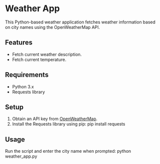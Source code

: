 # Weather App

This Python-based weather application fetches weather information based on city names using the OpenWeatherMap API.

## Features
- Fetch current weather description.
- Fetch current temperature.

## Requirements
- Python 3.x
- Requests library

## Setup
1. Obtain an API key from [OpenWeatherMap](https://openweathermap.org/).
2. Install the Requests library using pip:
pip install requests


## Usage
Run the script and enter the city name when prompted:
python weather_app.py
